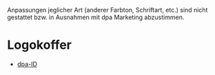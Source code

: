 Anpassungen jeglicher Art (anderer Farbton, Schriftart, etc.) sind nicht gestattet bzw. in Ausnahmen mit dpa Marketing abzustimmen.


# Logokoffer
- [dpa-ID](https://devel-designkit.dpa-id.de/api/v1/tree/Logos/dpa-ID/dpa_ID.zip)
